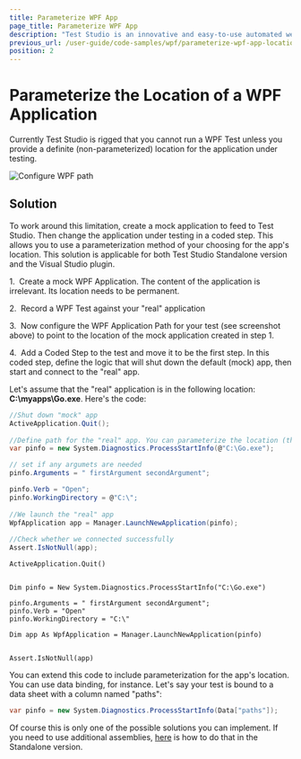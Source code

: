```yaml
---
title: Parameterize WPF App
page_title: Parameterize WPF App
description: "Test Studio is an innovative and easy-to-use automated web, WPF and load testing solution. Test Studio tests support essential technologies like ASP.NET AJAX, Silverlight, PHP and MVC. HTML5, Testing framework, functional testing, performance testing, load testing, exploratory testing, manual testing."
previous_url: /user-guide/code-samples/wpf/parameterize-wpf-app-location.aspx, /user-guide/code-samples/wpf/parameterize-wpf-app-location
position: 2
---
```

# Parameterize the Location of a WPF Application

Currently Test Studio is rigged that you cannot run a WPF Test unless you provide a definite (non-parameterized) location for the application under testing.

![Configure WPF path][1]

## Solution

To work around this limitation, create a mock application to feed to Test Studio. Then change the application under testing in a coded step. This allows you to use a parameterization method of your choosing for the app's location. This solution is applicable for both Test Studio Standalone version and the Visual Studio plugin.

1.&nbsp; Create a mock WPF Application. The content of the application is irrelevant. Its location needs to be permanent.

2.&nbsp; Record a WPF Test against your "real" application

3.&nbsp; Now configure the WPF Application Path for your test (see screenshot above) to point to the location of the mock application created in step 1.

4.&nbsp; Add a Coded Step to the test and move it to be the first step. In this coded step, define the logic that will shut down the default (mock) app, then start and connect to the "real" app.

Let's assume that the "real" application is in the following location: **C:\myapps\Go.exe**. Here's the code:

```C#
//Shut down "mock" app
ActiveApplication.Quit();
 
//Define path for the "real" app. You can parameterize the location (the String argument) in a variety of ways
var pinfo = new System.Diagnostics.ProcessStartInfo(@"C:\Go.exe");

// set if any argumets are needed
pinfo.Arguments = " firstArgument secondArgument";

pinfo.Verb = "Open";
pinfo.WorkingDirectory = @"C:\";
 
//We launch the "real" app
WpfApplication app = Manager.LaunchNewApplication(pinfo);
 
//Check whether we connected successfully
Assert.IsNotNull(app);
```
```VB
ActiveApplication.Quit()
 

Dim pinfo = New System.Diagnostics.ProcessStartInfo("C:\Go.exe")

pinfo.Arguments = " firstArgument secondArgument";
pinfo.Verb = "Open"
pinfo.WorkingDirectory = "C:\"

Dim app As WpfApplication = Manager.LaunchNewApplication(pinfo)
 

Assert.IsNotNull(app)
```


You can extend this code to include parameterization for the app's location. You can use data binding, for instance. Let's say your test is bound to a data sheet with a column named "paths":


```C#
var pinfo = new System.Diagnostics.ProcessStartInfo(Data["paths"]);
```


Of course this is only one of the possible solutions you can implement. If you need to use additional assemblies, <a href="/advanced-topics/coded-steps/add-assembly-reference" target="_blank">here</a> is how to do that in the Standalone version.

[1]: /img/advanced-topics/coded-samples/wpf/parameterize-wpf-app/fig1.png

